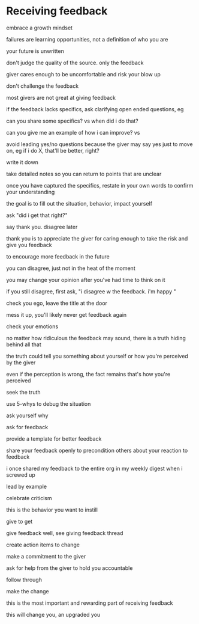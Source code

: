 # Receiving feedback

embrace a growth mindset

failures are learning opportunities, not a definition of who you are

your future is unwritten



don't judge the quality of the source. only the feedback

giver cares enough to be uncomfortable and risk your blow up



don't challenge the feedback

most givers are not great at giving feedback

if the feedback lacks specifics, ask clarifying open ended questions, eg

can you share some specifics? vs when did i do that?

can you give me an example of how i can improve? vs&#x20;

avoid leading yes/no questions because the giver may say yes just to move on, eg if i do X, that'll be better, right?



write it down

take detailed notes so you can return to points that are unclear

once you have captured the specifics, restate in your own words to confirm your understanding

the goal is to fill out the situation, behavior, impact yourself

ask "did i get that right?"



say thank you. disagree later

thank you is to appreciate the giver for caring enough to take the risk and give you feedback

to encourage more feedback in the future

you can disagree, just not in the heat of the moment

you may change your opinion after you've had time to think on it

if you still disagree, first ask, "i disagree w the feedback. i'm happy "



check you ego, leave the title at the door

mess it up, you'll likely never get feedback again



check your emotions

no matter how ridiculous the feedback may sound, there is a truth hiding behind all that

the truth could tell you something about yourself or how you're perceived by the giver

even if the perception is wrong, the fact remains that's how you're perceived



seek the truth

use 5-whys to debug the situation

ask yourself why&#x20;



ask for feedback

provide a template for better feedback



share your feedback openly to precondition others about your reaction to feedback

i once shared my feedback to the entire org in my weekly digest when i screwed up



lead by example



celebrate criticism

this is the behavior you want to instill



give to get

give feedback well, see giving feedback thread



create action items to change

make a commitment to the giver

ask for help from the giver to hold you accountable



follow through

make the change

this is the most important and rewarding part of receiving feedback

this will change you, an upgraded you

